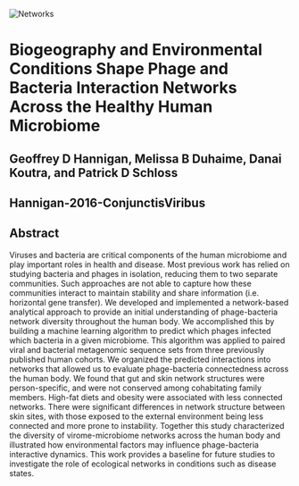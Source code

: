 ![Networks](https://s-media-cache-ak0.pinimg.com/originals/ea/23/1e/ea231e54322aadc79294e0f2ddda4a53.gif)

# Biogeography and Environmental Conditions Shape Phage and Bacteria Interaction Networks Across the Healthy Human Microbiome

## Geoffrey D Hannigan, Melissa B Duhaime, Danai Koutra, and Patrick D Schloss

## Hannigan-2016-ConjunctisViribus

## Abstract

Viruses and bacteria are critical components of the human microbiome and play important roles in health and disease. Most previous work has relied on studying bacteria and phages in isolation, reducing them to two separate communities. Such approaches are not able to capture how these communities interact to maintain stability and share information (i.e. horizontal gene transfer). We developed and implemented a network-based analytical approach to provide an initial understanding of phage-bacteria network diversity throughout the human body. We accomplished this by building a machine learning algorithm to predict which phages infected which bacteria in a given microbiome. This algorithm was applied to paired viral and bacterial metagenomic sequence sets from three previously published human cohorts. We organized the predicted interactions into networks that allowed us to evaluate phage-bacteria connectedness across the human body. We found that gut and skin network structures were person-specific, and were not conserved among cohabitating family members. High-fat diets and obesity were associated with less connected networks. There were significant differences in network structure between skin sites, with those exposed to the external environment being less connected and more prone to instability. Together this study characterized the diversity of virome-microbiome networks across the human body and illustrated how environmental factors may influence phage-bacteria interactive dynamics. This work provides a baseline for future studies to investigate the role of ecological networks in conditions such as disease states.
